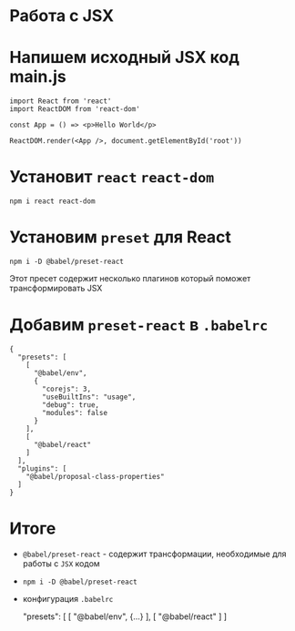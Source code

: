 # Работа с JSX

# Напишем исходный JSX код main.js

    import React from 'react'
    import ReactDOM from 'react-dom'
    
    const App = () => <p>Hello World</p>
    
    ReactDOM.render(<App />, document.getElementById('root'))

# Установит `react` `react-dom`

    npm i react react-dom

# Установим `preset` для React

    npm i -D @babel/preset-react

Этот пресет содержит несколько плагинов который поможет трансформировать JSX

# Добавим `preset-react` в `.babelrc`

    {
      "presets": [
        [
          "@babel/env",
          {
            "corejs": 3,
            "useBuiltIns": "usage",
            "debug": true,
            "modules": false
          }
        ],
        [
          "@babel/react"
        ]
      ],
      "plugins": [
        "@babel/proposal-class-properties"
      ]
    }

# Итоге

- `@babel/preset-react` - содержит трансформации, необходимые для работы с `JSX` кодом
- `npm i -D @babel/preset-react`
- конфигурация `.babelrc`

    "presets": [
    	[
    		"@babel/env", {...}
    	],
    	[
    		"@babel/react"
    	]
    ]